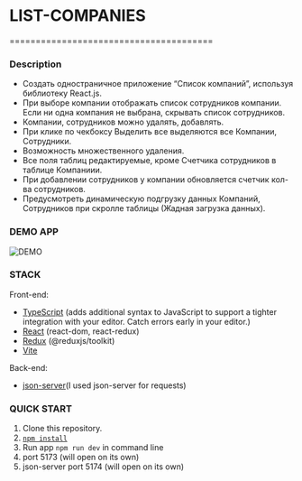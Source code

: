 # LIST-COMPANIES
=======================================


### Description
- Создать одностраничное приложение “Список компаний”, используя библиотеку React.js.
- При выборе компании отображать список сотрудников компании. Если ни одна компания не выбрана, скрывать список сотрудников.
- Компании, сотрудников можно удалять, добавлять.
- При клике по чекбоксу Выделить все выделяются все Компании, Сотрудники.
- Возможность множественного удаления.
- Все поля таблиц редактируемые, кроме Счетчика сотрудников в таблице Компаниии.
- При добавлении сотрудников у компании обновляется счетчик кол-ва сотрудников.
- Предусмотреть динамическую подгрузку данных Компаний, Сотрудников при скролле таблицы (Жадная загрузка данных).


### DEMO APP
![DEMO](https://github.com/OlegLuppov/list-companies/blob/master/public/gif/demo.gif)



### STACK

Front-end:

- [TypeScript](https://www.typescriptlang.org/) (adds additional syntax to JavaScript to support a tighter integration with your editor. Catch errors early in your editor.)
- [React](https://react.dev/) (react-dom, react-redux)
- [Redux](https://redux.js.org/) (@reduxjs/toolkit)
- [Vite](https://vitejs.dev/)

Back-end:

- [json-server](https://github.com/typicode/json-server)(I used json-server for requests)


### QUICK START

1. Clone this repository.
2. [`npm install`](https://docs.npmjs.com/cli/install)
4. Run app `npm run dev` in command line
5. port 5173 (will open on its own)
6. json-server port 5174 (will open on its own)